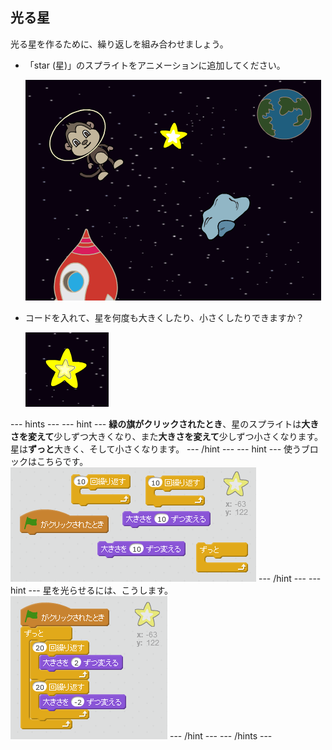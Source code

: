 ## 光る星

光る星を作るために、繰り返しを組み合わせましょう。

+ 「star (星)」のスプライトをアニメーションに追加してください。
    
    ![Adding a star sprite](images/space-star-sprite.png)

+ コードを入れて、星を何度も大きくしたり、小さくしたりできますか？
    
    ![Testing a shining star](images/space-star-test.png)

\--- hints \--- \--- hint \--- **緑の旗がクリックされたとき**、星のスプライトは**大きさを変えて**少しずつ大きくなり、また**大きさを変えて**少しずつ小さくなります。 星は**ずっと**大きく、そして小さくなります。 \--- /hint \--- \--- hint \--- 使うブロックはこちらです。 ![Blocks for a shining star](images/space-star-blocks.png) \--- /hint \--- \--- hint \--- 星を光らせるには、こうします。 ![Code for a shining star](images/space-star-code.png) \--- /hint \--- \--- /hints \---